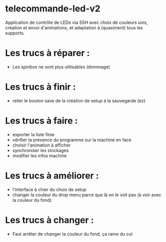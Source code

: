 # telecommande-led-v2

Application de contrôle de LEDs via SSH avec choix de couleurs unis, création et envoi d'animations, et adaptation à (quasiment) tous les supports.

# Les trucs à réparer :
- Les spinbox ne sont plus utilisables (dommage)

# Les trucs à finir :
- relier le bouton save de la création de setup à la sauvegarde (ez)

# Les trucs à faire :
- exporter la liste finie
- vérifier la présence du programme sur la machine en face
- choisir l'animation à afficher
- synchroniser les stockages
- modifier les infos machine

# Les trucs à améliorer :
- l'interface à chier du choix de setup
- changer la couleur du drop menu parce que là on le voit pas (à voir avec la couleur du fond)

# Les trucs à changer :
- Faut arrêter de changer la couleur du fond, ça rame du cul
